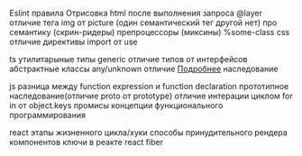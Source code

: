 Eslint правила
Отрисовка html после выполнения запроса
@layer
отличие тега img от picture (один семантический тег другой нет)
про семантику (скрин-ридеры)
препроцессоры (миксины)
%some-class
css отличие директивы import от use

ts
утилитарыные типы
generic
отличие типов от интерфейсов
абстрактные классы
any/unknown отличие [Подробнее](https://ru.hexlet.io/courses/typescript-basics/lessons/type-hierarcy/theory_unit)
наследование

js
разница между function expression и function declaration
прототипное наследование(отличие proto от prototype)
отличие интерации циклом for in от object.keys
промисы
концепции функционального программирования

react
этапы жизненного цикла/хуки
способы принудительного рендера компонентов
ключи в реакте
react fiber